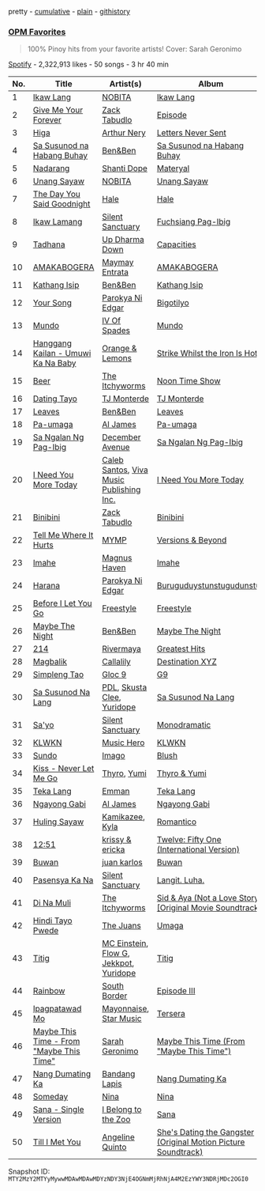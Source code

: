 pretty - [cumulative](/playlists/cumulative/37i9dQZF1DX4olOMiqFeqU.md) - [plain](/playlists/plain/37i9dQZF1DX4olOMiqFeqU) - [githistory](https://github.githistory.xyz/mackorone/spotify-playlist-archive/blob/main/playlists/plain/37i9dQZF1DX4olOMiqFeqU)

### [OPM Favorites](https://open.spotify.com/playlist/37i9dQZF1DX4olOMiqFeqU)

> 100% Pinoy hits from your favorite artists! Cover: Sarah Geronimo

[Spotify](https://open.spotify.com/user/spotify) - 2,322,913 likes - 50 songs - 3 hr 40 min

| No. | Title | Artist(s) | Album | Length |
|---|---|---|---|---|
| 1 | [Ikaw Lang](https://open.spotify.com/track/16iRlyUMJVPqz62DlomMre) | [NOBITA](https://open.spotify.com/artist/5GVk1KCKa1tdHRev4bMw7V) | [Ikaw Lang](https://open.spotify.com/album/1nft8RTZE2QYeDPPNEnCBx) | 4:23 |
| 2 | [Give Me Your Forever](https://open.spotify.com/track/4mzP5mHkRvGxdhdGdAH7EJ) | [Zack Tabudlo](https://open.spotify.com/artist/67IN4cLJ7798gUapyZlmac) | [Episode](https://open.spotify.com/album/7IW9irtFutjRET02MjOjdW) | 4:04 |
| 3 | [Higa](https://open.spotify.com/track/7gfrASeOt73YWvpIv1fU8E) | [Arthur Nery](https://open.spotify.com/artist/7uDdl5V5AETSFY7K3muu22) | [Letters Never Sent](https://open.spotify.com/album/6oZQZu4rTUF0A8PtpZeLFF) | 4:05 |
| 4 | [Sa Susunod na Habang Buhay](https://open.spotify.com/track/3PgjBOoA5OytNGkglObpOd) | [Ben&Ben](https://open.spotify.com/artist/4DAcJXcjX0zlQAZAPAx4Zb) | [Sa Susunod na Habang Buhay](https://open.spotify.com/album/0U3q2NgWn97Fsns6dg7CzD) | 4:48 |
| 5 | [Nadarang](https://open.spotify.com/track/6LJ1p1h5EcMK4VPeCLDSoF) | [Shanti Dope](https://open.spotify.com/artist/6ogIjp0fsbUxlqy9q2rvrT) | [Materyal](https://open.spotify.com/album/7MCYCgE6fQHYkhj29FHRcY) | 3:52 |
| 6 | [Unang Sayaw](https://open.spotify.com/track/4iRRAvxPPWXQp3mV1rAbPF) | [NOBITA](https://open.spotify.com/artist/5GVk1KCKa1tdHRev4bMw7V) | [Unang Sayaw](https://open.spotify.com/album/05VgPoz2XrqlgnnOYBaPsk) | 4:38 |
| 7 | [The Day You Said Goodnight](https://open.spotify.com/track/0HZ3OUVrGHxttD2EuHqRm3) | [Hale](https://open.spotify.com/artist/6Ww3OMFzCaO33ulKh1LBFN) | [Hale](https://open.spotify.com/album/472GgeFZaCdRLcL3cT0IAn) | 4:51 |
| 8 | [Ikaw Lamang](https://open.spotify.com/track/2v5VIWMjZxeiG52KckiXxS) | [Silent Sanctuary](https://open.spotify.com/artist/4nGp682WMiKS4X217kPw8C) | [Fuchsiang Pag\-Ibig](https://open.spotify.com/album/08SEZDvRXrrNs1C2y73MLi) | 5:06 |
| 9 | [Tadhana](https://open.spotify.com/track/6FIEuf1JIzmCtach0gXpeG) | [Up Dharma Down](https://open.spotify.com/artist/3wbCeEPAW6po7J46netxMT) | [Capacities](https://open.spotify.com/album/1QpFitywD6FWjFWvTmLOw9) | 3:42 |
| 10 | [AMAKABOGERA](https://open.spotify.com/track/0s3blMulBSWhJoA6Cezb6Z) | [Maymay Entrata](https://open.spotify.com/artist/4JliYPIw09GespZAmZv6rI) | [AMAKABOGERA](https://open.spotify.com/album/1Eh38bZzUklsa4jPf0vDex) | 3:05 |
| 11 | [Kathang Isip](https://open.spotify.com/track/3WUEs51GpcvlgU7lehLgLh) | [Ben&Ben](https://open.spotify.com/artist/4DAcJXcjX0zlQAZAPAx4Zb) | [Kathang Isip](https://open.spotify.com/album/4nQxblVnnFPehg9ujzdJ8L) | 5:18 |
| 12 | [Your Song](https://open.spotify.com/track/3OpGUlDmRUXh0NkIYWoIlD) | [Parokya Ni Edgar](https://open.spotify.com/artist/2XHTklRsNMOOQT56Zm3WS4) | [Bigotilyo](https://open.spotify.com/album/0kV35wyXIJKk04VRG0DdF4) | 2:48 |
| 13 | [Mundo](https://open.spotify.com/track/4u8RkgV6P4TLi89SmlUtv8) | [IV Of Spades](https://open.spotify.com/artist/4k9wp4ipHdA1bu1T4x1ZTG) | [Mundo](https://open.spotify.com/album/2p6QlBCrnKwUFC0wPN1kfV) | 5:49 |
| 14 | [Hanggang Kailan \- Umuwi Ka Na Baby](https://open.spotify.com/track/5UhpceEr5XmbVwyoIUIRnh) | [Orange & Lemons](https://open.spotify.com/artist/1EUmQM6xgUQLUkJVcvSdey) | [Strike Whilst the Iron Is Hot](https://open.spotify.com/album/0S0yaR1MiuHfyAZPAtChVc) | 4:21 |
| 15 | [Beer](https://open.spotify.com/track/6mQzZ2aRnKSNgckAehBgwD) | [The Itchyworms](https://open.spotify.com/artist/5cYJYBMg1n71v7cvthr1SO) | [Noon Time Show](https://open.spotify.com/album/6WzFODPnZ5SW1qTvTELSxW) | 6:04 |
| 16 | [Dating Tayo](https://open.spotify.com/track/267RumTt5KeLBGl2KWxBL0) | [TJ Monterde](https://open.spotify.com/artist/7LvDTuFCBv08xm6u1pOMK0) | [TJ Monterde](https://open.spotify.com/album/01f1BJjxsFyuX580Fk8Gjk) | 3:59 |
| 17 | [Leaves](https://open.spotify.com/track/6wdCelHrPh7UfliNjwRTUv) | [Ben&Ben](https://open.spotify.com/artist/4DAcJXcjX0zlQAZAPAx4Zb) | [Leaves](https://open.spotify.com/album/5Yl1Bi501CuE72jaVK4e3y) | 5:10 |
| 18 | [Pa\-umaga](https://open.spotify.com/track/3U8MbjNAP56IrzpbEFn1qN) | [Al James](https://open.spotify.com/artist/2G7VQ1kVhVfNagytlousgm) | [Pa\-umaga](https://open.spotify.com/album/6d3mjDBVhzN8ianGFJsKKE) | 3:09 |
| 19 | [Sa Ngalan Ng Pag\-Ibig](https://open.spotify.com/track/00mBzIWv5gHOYxwuEJXjOG) | [December Avenue](https://open.spotify.com/artist/4qFxP3qN9GsnZDOkAE6x2m) | [Sa Ngalan Ng Pag\-Ibig](https://open.spotify.com/album/7xconhHQKj7Be4P2KvUmFz) | 4:45 |
| 20 | [I Need You More Today](https://open.spotify.com/track/04qDUASuSfVp6fktfsxVej) | [Caleb Santos](https://open.spotify.com/artist/3XEHRbR9NMWfNzQ6TQMS9M), [Viva Music Publishing Inc.](https://open.spotify.com/artist/1d1BeULLUX4HWNVypEUMfy) | [I Need You More Today](https://open.spotify.com/album/1Le1ykkfNX7dMyUYVOf6jj) | 3:53 |
| 21 | [Binibini](https://open.spotify.com/track/2X5AFygz5SDYlXagyPw8kX) | [Zack Tabudlo](https://open.spotify.com/artist/67IN4cLJ7798gUapyZlmac) | [Binibini](https://open.spotify.com/album/0oJLtle44OSumLZj1WDEf0) | 3:41 |
| 22 | [Tell Me Where It Hurts](https://open.spotify.com/track/4sYpTI5RPkhX2OWfrmjNl3) | [MYMP](https://open.spotify.com/artist/5elcNQkZ6FCZA3grSOMngY) | [Versions & Beyond](https://open.spotify.com/album/5ak2XNLAZyBKcUuvtZImhZ) | 4:13 |
| 23 | [Imahe](https://open.spotify.com/track/65sEZZaxTjLMD8vNgPoMz5) | [Magnus Haven](https://open.spotify.com/artist/28B54RKpJrEmDoGSTjsfY6) | [Imahe](https://open.spotify.com/album/04KG42EaTfjaPbYHQ6wI3h) | 5:21 |
| 24 | [Harana](https://open.spotify.com/track/3gyEt1vswIEbpQqBs18Lha) | [Parokya Ni Edgar](https://open.spotify.com/artist/2XHTklRsNMOOQT56Zm3WS4) | [Buruguduystunstugudunstuy](https://open.spotify.com/album/29tJR2oXdGAFHMQkcgPUmn) | 3:02 |
| 25 | [Before I Let You Go](https://open.spotify.com/track/220IyLzKO1Y0Gxt4pTU5eZ) | [Freestyle](https://open.spotify.com/artist/0jarApAsbmiCkYhz0590mE) | [Freestyle](https://open.spotify.com/album/23urE9jm4wugYqmxANnDut) | 4:49 |
| 26 | [Maybe The Night](https://open.spotify.com/track/1yDiru08Q6omDOGkZMPnei) | [Ben&Ben](https://open.spotify.com/artist/4DAcJXcjX0zlQAZAPAx4Zb) | [Maybe The Night](https://open.spotify.com/album/6LhZ3QMHGJeTes9cCTxK8e) | 3:37 |
| 27 | [214](https://open.spotify.com/track/7gZ3kWNtIxFgxjsm5OTVMB) | [Rivermaya](https://open.spotify.com/artist/1ZTdxfZTeztyAgKUJVLxAI) | [Greatest Hits](https://open.spotify.com/album/65GkUxR6lYlCiYP4mqyZl1) | 4:33 |
| 28 | [Magbalik](https://open.spotify.com/track/5zMR44ZH4KVZj4FlhTj3SE) | [Callalily](https://open.spotify.com/artist/4HOEnLufwAqJ2qoJPVnL01) | [Destination XYZ](https://open.spotify.com/album/3tIU2WCVDgPwnG4MraWwQ6) | 5:25 |
| 29 | [Simpleng Tao](https://open.spotify.com/track/6bMSUhAmaAGTb5RTTuzWE3) | [Gloc 9](https://open.spotify.com/artist/7HJDRQAfEcFiARVehhM6qD) | [G9](https://open.spotify.com/album/4OS6H3C1zimI6QPXA9MXvG) | 4:04 |
| 30 | [Sa Susunod Na Lang](https://open.spotify.com/track/34ob61cxp34Sf7KHK6RnSU) | [PDL](https://open.spotify.com/artist/0iqkVK6sTXi7DZWWOeKy8Q), [Skusta Clee](https://open.spotify.com/artist/117XFtbZPnCI1EYKjYZWJc), [Yuridope](https://open.spotify.com/artist/5xOvrnVpLjzfGi69GDlzQY) | [Sa Susunod Na Lang](https://open.spotify.com/album/79UXZq6nXVVBpZgWWxb9Gq) | 3:34 |
| 31 | [Sa'yo](https://open.spotify.com/track/3WLDRtRzbKDNZW5AZaAvk0) | [Silent Sanctuary](https://open.spotify.com/artist/4nGp682WMiKS4X217kPw8C) | [Monodramatic](https://open.spotify.com/album/0fWuyWoKTJty03n7xpCrEe) | 4:13 |
| 32 | [KLWKN](https://open.spotify.com/track/1pi3VCMlGVaXvrjlVOkBPN) | [Music Hero](https://open.spotify.com/artist/52gTrzyF0DyfkFl1DQz9Oq) | [KLWKN](https://open.spotify.com/album/1TmGJJPRkYoxPEAo0xFnQV) | 4:16 |
| 33 | [Sundo](https://open.spotify.com/track/2OqQDFY4MgzkAoAZ67CscA) | [Imago](https://open.spotify.com/artist/6MXu7TWZnmykwkXiRJeUMh) | [Blush](https://open.spotify.com/album/2WNYwZg6JlIjSkQGq0fggk) | 4:03 |
| 34 | [Kiss \- Never Let Me Go](https://open.spotify.com/track/1oHVl77komlcWVa5XzJ1rU) | [Thyro](https://open.spotify.com/artist/4VkqlQl3hGhxjchI34xp2V), [Yumi](https://open.spotify.com/artist/1O5apWv8xRb6YbHu7E0Tu6) | [Thyro & Yumi](https://open.spotify.com/album/6g8gpmN97Swzy56xwfrFrZ) | 4:19 |
| 35 | [Teka Lang](https://open.spotify.com/track/3CP6W4N2CnsZgejmUprD6v) | [Emman](https://open.spotify.com/artist/3FwNjtXQCdxpDOXmgJQGnG) | [Teka Lang](https://open.spotify.com/album/0QK7IkS5mne9e95ef0BjAE) | 3:16 |
| 36 | [Ngayong Gabi](https://open.spotify.com/track/5sLGYJOhLP197nmkaRMMEH) | [Al James](https://open.spotify.com/artist/2G7VQ1kVhVfNagytlousgm) | [Ngayong Gabi](https://open.spotify.com/album/51UmoT2xdda5pAZcRFMiot) | 4:27 |
| 37 | [Huling Sayaw](https://open.spotify.com/track/7L8GQLm6e7cGoMMUAgWCVp) | [Kamikazee](https://open.spotify.com/artist/4GBFKKuwmZUnAJt6nBal7A), [Kyla](https://open.spotify.com/artist/2vTbuBRo7ACOZ3JsCnaL7S) | [Romantico](https://open.spotify.com/album/0HYAcVSUVkfxzHKgHu6DqR) | 4:55 |
| 38 | [12:51](https://open.spotify.com/track/1FHCU1rDAeaPsBW9byjJ0Q) | [krissy & ericka](https://open.spotify.com/artist/09DdQEMQaaq0f99vqqub3V) | [Twelve: Fifty One \(International Version\)](https://open.spotify.com/album/5M4GVkxOl3joHIkvNrAlbJ) | 4:06 |
| 39 | [Buwan](https://open.spotify.com/track/5f9808hpiCpuNyqqdXmpF2) | [juan karlos](https://open.spotify.com/artist/0a4r2EnsevvHCukoJ1xFwJ) | [Buwan](https://open.spotify.com/album/2CF1utwLM2yXHMZhwFGVY1) | 5:43 |
| 40 | [Pasensya Ka Na](https://open.spotify.com/track/5VPxHpJcJEJx9CMMiO7pBE) | [Silent Sanctuary](https://open.spotify.com/artist/4nGp682WMiKS4X217kPw8C) | [Langit\. Luha.](https://open.spotify.com/album/1rBuCNm7bhrcDVMAETBXVA) | 4:01 |
| 41 | [Di Na Muli](https://open.spotify.com/track/6JYIB3AEh1VtcqVcDDLC7p) | [The Itchyworms](https://open.spotify.com/artist/5cYJYBMg1n71v7cvthr1SO) | [Sid & Aya \(Not a Love Story\) \[Original Movie Soundtrack\]](https://open.spotify.com/album/3ZHDOgwnd6f26MyLuXCS3U) | 4:20 |
| 42 | [Hindi Tayo Pwede](https://open.spotify.com/track/47DgfSmVQVwHkJJct5c3sV) | [The Juans](https://open.spotify.com/artist/1YlibpAvhJBbMZMBwN1KGv) | [Umaga](https://open.spotify.com/album/5HbJHrOnlSh1DImDXXYW1N) | 5:03 |
| 43 | [Titig](https://open.spotify.com/track/1x8pFCRfBnDqckyB6mlZci) | [MC Einstein](https://open.spotify.com/artist/7dxr6AabRWhsfYRyVJlErK), [Flow G](https://open.spotify.com/artist/3PDFGpPl4ienSn5Vwisfrh), [Jekkpot](https://open.spotify.com/artist/7ypt5Qvb2h6rIahhfls05p), [Yuridope](https://open.spotify.com/artist/5xOvrnVpLjzfGi69GDlzQY) | [Titig](https://open.spotify.com/album/4tk561oaKN5jhKhu8XuP1W) | 4:19 |
| 44 | [Rainbow](https://open.spotify.com/track/3VcVQmMivq2ISfKUmIuvMK) | [South Border](https://open.spotify.com/artist/6ZgBJRjJsK1iOJGKGZxEUv) | [Episode III](https://open.spotify.com/album/6bMej3xtNOTiiHLdhR4wzX) | 5:47 |
| 45 | [Ipagpatawad Mo](https://open.spotify.com/track/3On64r714N7t1Q4KuqMYlO) | [Mayonnaise](https://open.spotify.com/artist/7lIVjtsgz0y1oRQFBAVNzq), [Star Music](https://open.spotify.com/artist/3x9i2nnioY7wlQE9oPEHqv) | [Tersera](https://open.spotify.com/album/5ZNxJGEM28nI1M8SKQcXNr) | 4:02 |
| 46 | [Maybe This Time \- From "Maybe This Time"](https://open.spotify.com/track/0Dljpp52vCmtXi0E94qjfo) | [Sarah Geronimo](https://open.spotify.com/artist/6aiCKnIN68hohzU3ZzNq48) | [Maybe This Time \(From "Maybe This Time"\)](https://open.spotify.com/album/0BGReR0ClYIme8zAabt53h) | 4:15 |
| 47 | [Nang Dumating Ka](https://open.spotify.com/track/7Kh9hYahcc7CY9ySWAhbfe) | [Bandang Lapis](https://open.spotify.com/artist/4slXciON4jYY6mqE9LjSFx) | [Nang Dumating Ka](https://open.spotify.com/album/0pKql5M2xJjgryZLA9H4T9) | 6:19 |
| 48 | [Someday](https://open.spotify.com/track/1MkiRsYBkXbXvdiYvTTiQT) | [Nina](https://open.spotify.com/artist/2tQbSWgZLIB8MXMnsXVRro) | [Nina](https://open.spotify.com/album/1yx0lKqG8Z1J3IOxx4gbzs) | 3:34 |
| 49 | [Sana \- Single Version](https://open.spotify.com/track/7o7FQ0zdggnSP8nrsAIy1m) | [I Belong to the Zoo](https://open.spotify.com/artist/7tKpXx21KVUOR6vvDs6xtg) | [Sana](https://open.spotify.com/album/0ULmsFDDkOnwetCGrEvCSl) | 4:37 |
| 50 | [Till I Met You](https://open.spotify.com/track/0JzwzRDkwZr8s1WRfNgUqA) | [Angeline Quinto](https://open.spotify.com/artist/7DW4ijH3n36QN0RlC0n649) | [She's Dating the Gangster \(Original Motion Picture Soundtrack\)](https://open.spotify.com/album/0NfAzxHZ4diQArSqZMTJHc) | 4:00 |

Snapshot ID: `MTY2MzY2MTYyMywwMDAwMDAwMDYzNDY3NjE4OGNmMjRhNjA4M2EzYWY3NDRjMDc2OGI0`
